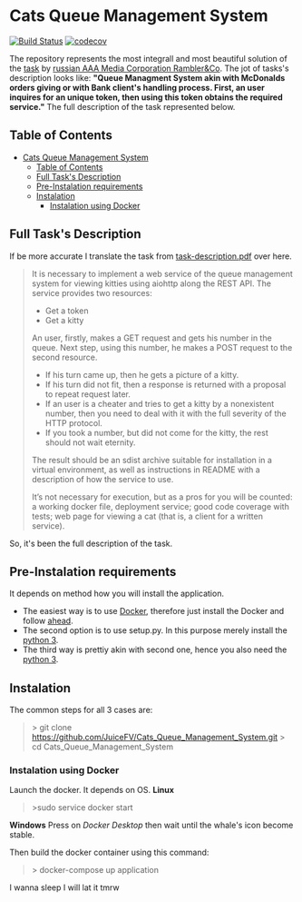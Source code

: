 # Cats Queue Management System
[![Build Status](https://travis-ci.org/JuiceFV/Cats_Queue_Management_System.svg?branch=master)](https://travis-ci.org/JuiceFV/Cats_Queue_Management_System)
[![codecov](https://codecov.io/gh/JuiceFV/Cats_Queue_Management_System/branch/master/graph/badge.svg)](https://codecov.io/gh/JuiceFV/Cats_Queue_Management_System)

The repository represents the most integrall and most beautiful solution of the [task](https://github.com/JuiceFV/Cats_Queue_Management_System/blob/master/task-description.pdf) by [russian AAA Media Corporation Rambler&Co](https://ramblergroup.com/). The jot of tasks's description looks like: **"Queue Managment System akin with McDonalds orders giving or with Bank client's handling process. First, an user inquires for an unique token, then using this token obtains the required service."** The full description of the task represented below. 

## Table of Contents

- [Cats Queue Management System](#cats-queue-management-system)
  - [Table of Contents](#table-of-contents)
  - [Full Task's Description](#full-tasks-description)
  - [Pre-Instalation requirements](#pre-instalation-requirements)
  - [Instalation](#instalation)
    - [Instalation using Docker](#instalation-using-docker)

## Full Task's Description
If be more accurate I translate the task from [task-description.pdf](https://github.com/JuiceFV/Cats_Queue_Management_System/blob/master/task-description.pdf) over here.


>It is necessary to implement a web service of the queue management system for viewing kitties using aiohttp along the REST API.
The service provides two resources:
>- Get a token
>- Get a kitty
>
>An user, firstly, makes a GET request and gets his number in the queue. Next step, using this number, he makes a POST request to the second resource.
>* If his turn came up, then he gets a picture of a kitty.
>* If his turn did not fit, then a response is returned with a proposal to repeat request later.
>* If an user is a cheater and tries to get a kitty by a nonexistent number, then you need to deal with it with the full severity of the HTTP protocol.
>* If you took a number, but did not come for the kitty, the rest should not wait eternity. 
>
>The result should be an sdist archive suitable for installation in a virtual environment, as well as instructions in README with a description of how the service
to use.
>
>It’s not necessary for execution, but as a pros for you will be counted: a working docker file, deployment service; good code coverage with tests; web page for viewing a cat (that is, a client for a written service).

So, it's been the full description of the task.

## Pre-Instalation requirements
It depends on method how you will install the application.
* The easiest way is to use [Docker](https://www.docker.com/), therefore just install the Docker and follow [ahead](#instalation-using-docker).
* The second option is to use setup.py. In this purpose merely install the [python 3](https://www.python.org/downloads/).
* The third way is prettiy akin with second one, hence you also need the [python 3](https://www.python.org/downloads/).

## Instalation
The common steps for all 3 cases are:

>\> git clone https://github.com/JuiceFV/Cats_Queue_Management_System.git
\> cd Cats_Queue_Management_System
### Instalation using Docker
Launch the docker. It depends on OS.
**Linux**
>\>sudo service docker start

**Windows**
Press on *Docker Desktop* then wait until the whale's icon become stable.

Then build the docker container using this command:
>\> docker-compose up application

I wanna sleep I will lat it tmrw




